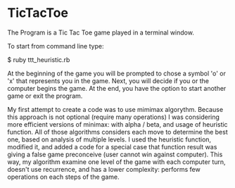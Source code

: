 TicTacToe
=========

The Program is a Tic Tac Toe game played in a terminal window.

To start from command line type:

$ ruby ttt_heuristic.rb

At the beginning of the game you will be prompted to chose a symbol 'o' or 'x' that represents you in the game. Next, you will decide if you or the computer begins the game. At the end, you have the option to start another game or exit the program.

My first attempt to create a code was to use mimimax algorythm. Because this approach is not optional (require many operations) I was considering more efficient versions of minimax: with alpha / beta, and usage of heuristic function. All of those algorithms considers each move to determine the best one, based on analysis of multiple levels. I used the heuristic function, modified it, and added a code for a special case that function result was giving a false game preconceive (user cannot win against computer). This way, my algorithm examine one level of the game with each computer turn, doesn't use recurrence, and has a lower complexity: performs few operations on each steps of the game.
